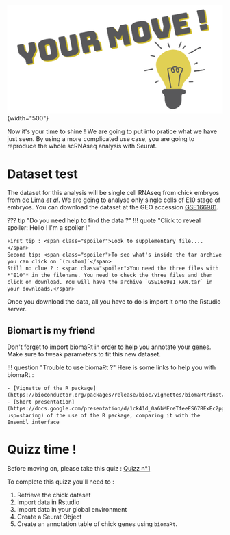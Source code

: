 ![](images/yourmove.png){width="500"}

Now it's your time to shine ! We are going to put into pratice what we 
have just seen. By using a more complicated use case, you are going to 
reproduce the whole scRNAseq analysis with Seurat.  

# Dataset test

The dataset for this analysis will be single cell RNAseq from chick embryos 
from [de Lima *et al*](https://doi.org/10.1038/s41467-021-24157-x). We are 
going to analyse only single cells of E10 stage of embryos. You can download 
the dataset at the GEO accession [GSE166981](https://0-www-ncbi-nlm-nih-gov.brum.beds.ac.uk/geo/query/acc.cgi?acc=GSE166981).

??? tip "Do you need help to find the data ?"
    !!! quote "Click to reveal spoiler: <span class="spoiler">Hello ! I'm a spoiler !</span>"

    First tip : <span class="spoiler">Look to supplementary file....</span>  
    Second tip: <span class="spoiler">To see what's inside the tar archive you can click on `(custom)`</span>  
    Still no clue ? : <span class="spoiler">You need the three files with *"E10"* in the filename. You need to check the three files and then click on download. You will have the archive `GSE166981_RAW.tar` in your downloads.</span>  
    
Once you download the data, all you have to do is import it onto the Rstudio server.

## Biomart is my friend

Don't forget to import biomaRt in order to help you annotate your genes.
Make sure to tweak parameters to fit this new dataset. 

!!! question "Trouble to use biomaRt ?"
    Here is some links to help you with biomaRt :

    - [Vignette of the R package](https://bioconductor.org/packages/release/bioc/vignettes/biomaRt/inst/doc/accessing_ensembl.html)
    - [Short presentation](https://docs.google.com/presentation/d/1ck41d_0a6bMEreTfeeES67RExEc2pp_OXQvqbJ3ZdhU/edit?usp=sharing) of the use of the R package, comparing it with the Ensembl interface

# Quizz time !

Before moving on, please take this quiz :
[Quizz n°1](https://docs.google.com/forms/d/e/1FAIpQLSdEXJyXY-2pF6Lmu5YhJr1wQvBhcDAkFoV26TVGrinqFzENDQ/viewform?usp=pp_url)

To complete this quizz you'll need to :

1. Retrieve the chick dataset
2. Import data in Rstudio
3. Import data in your global environment
4. Create a Seurat Object
5. Create an annotation table of chick genes using `biomaRt`. 